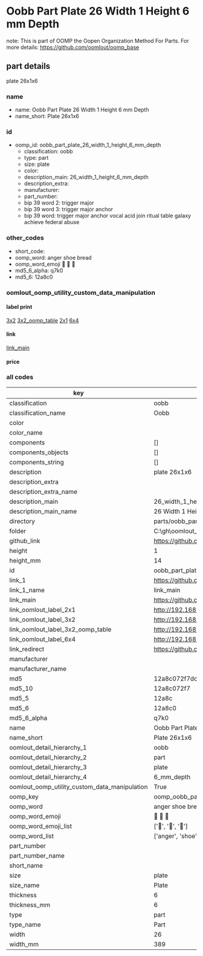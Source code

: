 # Oobb Part Plate 26 Width 1 Height 6 mm Depth  

note: This is part of OOMP the Oopen Organization Method For Parts. For more details: https://github.com/oomlout/oomp_base

##  part details
  



plate 26x1x6



### name
* name: Oobb Part Plate 26 Width 1 Height 6 mm Depth
* name_short: Plate 26x1x6 
### id
* oomp_id: oobb_part_plate_26_width_1_height_6_mm_depth
  * classification: oobb
  * type: part
  * size: plate
  * color: 
  * description_main: 26_width_1_height_6_mm_depth
  * description_extra: 
  * manufacturer: 
  * part_number: 
  * bip 39 word 2: trigger major
  * bip 39 word 3: trigger major anchor
  * bip 39 word: trigger major anchor vocal acid join ritual table galaxy achieve federal abuse

### other_codes
* short_code: 
* oomp_word: anger shoe bread
* oomp_word_emoji :anger: :shoe: :bread:
* md5_6_alpha: q7k0
* md5_6: 12a8c0






### oomlout_oomp_utility_custom_data_manipulation
#### label print
[3x2](http://192.168.1.245:1112/?label=oomp%20q7k0)
[3x2_oomp_table](http://192.168.1.108:1112/?label=oomp%20q7k0)
[2x1](http://192.168.1.242:1112/?label=oomp%20q7k0)
[6x4](http://192.168.1.55:1112/?label=oomp%20q7k0)    

#### link

[link_main](https://github.com/oomlout/oomlout_oobb_version_4_generated_parts/tree/main/navigation_oomp/oobb/part/plate/26_width_1_height_6_mm_depth/part)                              

#### price







### all codes 
| key | value |  
| --- | --- |  
| classification | oobb |  
| classification_name | Oobb |  
| color |  |  
| color_name |  |  
| components | [] |  
| components_objects | [] |  
| components_string | [] |  
| description | plate 26x1x6 |  
| description_extra |  |  
| description_extra_name |  |  
| description_main | 26_width_1_height_6_mm_depth |  
| description_main_name | 26 Width 1 Height 6 mm Depth |  
| directory | parts/oobb_part_plate_26_width_1_height_6_mm_depth |  
| folder | C:\gh\oomlout_oobb_version_4_generated_parts\parts\oobb_part_plate_26_width_1_height_6_mm_depth |  
| github_link | https://github.com/oomlout/oomlout_oomp_part_src/tree/main/parts/oobb_part_plate_26_width_1_height_6_mm_depth |  
| height | 1 |  
| height_mm | 14 |  
| id | oobb_part_plate_26_width_1_height_6_mm_depth |  
| link_1 | https://github.com/oomlout/oomlout_oobb_version_4_generated_parts/tree/main/navigation_oomp/oobb/part/plate/26_width_1_height_6_mm_depth/part |  
| link_1_name | link_main |  
| link_main | https://github.com/oomlout/oomlout_oobb_version_4_generated_parts/tree/main/navigation_oomp/oobb/part/plate/26_width_1_height_6_mm_depth/part |  
| link_oomlout_label_2x1 | http://192.168.1.242:1112/?label=oomp%20q7k0 |  
| link_oomlout_label_3x2 | http://192.168.1.245:1112/?label=oomp%20q7k0 |  
| link_oomlout_label_3x2_oomp_table | http://192.168.1.108:1112/?label=oomp%20q7k0 |  
| link_oomlout_label_6x4 | http://192.168.1.55:1112/?label=oomp%20q7k0 |  
| link_redirect | https://github.com/oomlout/oomlout_oobb_version_4_generated_parts/tree/main/parts/oobb_plate_26_01_06 |  
| manufacturer |  |  
| manufacturer_name |  |  
| md5 | 12a8c072f7dcf751e080ff5410e19f44 |  
| md5_10 | 12a8c072f7 |  
| md5_5 | 12a8c |  
| md5_6 | 12a8c0 |  
| md5_6_alpha | q7k0 |  
| name | Oobb Part Plate 26 Width 1 Height 6 mm Depth |  
| name_short | Plate 26x1x6  |  
| oomlout_detail_hierarchy_1 | oobb |  
| oomlout_detail_hierarchy_2 | part |  
| oomlout_detail_hierarchy_3 | plate |  
| oomlout_detail_hierarchy_4 | 6_mm_depth |  
| oomlout_oomp_utility_custom_data_manipulation | True |  
| oomp_key | oomp_oobb_part_plate_26_width_1_height_6_mm_depth |  
| oomp_word | anger shoe bread |  
| oomp_word_emoji | :anger: :shoe: :bread: |  
| oomp_word_emoji_list | [':anger:', ':shoe:', ':bread:'] |  
| oomp_word_list | ['anger', 'shoe', 'bread'] |  
| part_number |  |  
| part_number_name |  |  
| short_name |  |  
| size | plate |  
| size_name | Plate |  
| thickness | 6 |  
| thickness_mm | 6 |  
| type | part |  
| type_name | Part |  
| width | 26 |  
| width_mm | 389 |  
